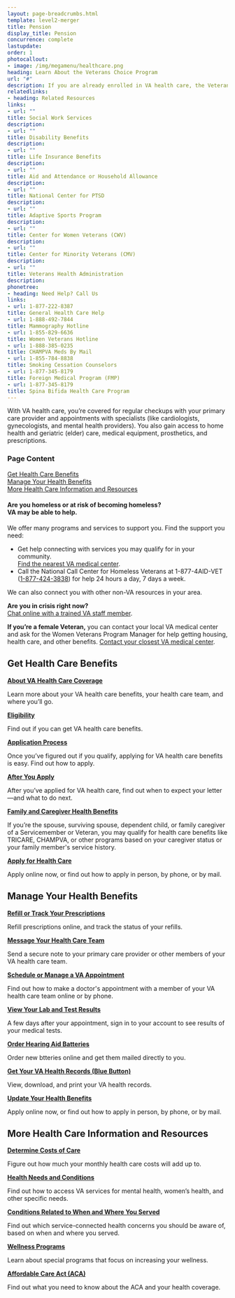 ```yaml
---
layout: page-breadcrumbs.html
template: level2-merger
title: Pension
display_title: Pension
concurrence: complete
lastupdate:
order: 1
photocallout:
- image: /img/megamenu/healthcare.png
heading: Learn About the Veterans Choice Program
url: "#"
description: If you are already enrolled in VA health care, the Veterans Choice Program allows you to receive health care within your community.
relatedlinks:
- heading: Related Resources
links:
- url: ""
title: Social Work Services
description:
- url: ""
title: Disability Benefits
description:
- url: ""
title: Life Insurance Benefits
description:
- url: ""
title: Aid and Attendance or Household Allowance
description:
- url: ""
title: National Center for PTSD
description:
- url: ""
title: Adaptive Sports Program
description:
- url: ""
title: Center for Women Veterans (CWV)
description:
- url: ""
title: Center for Minority Veterans (CMV)
description:
- url: ""
title: Veterans Health Administration
description:
phonetree:
- heading: Need Help? Call Us
links:
- url: 1-877-222-8387
title: General Health Care Help
- url: 1-888-492-7844
title: Mammography Hotline
- url: 1-855-829-6636
title: Women Veterans Hotline
- url: 1-888-385-0235
title: CHAMPVA Meds By Mail
- url: 1-855-784-8838
title: Smoking Cessation Counselors
- url: 1-877-345-8179
title: Foreign Medical Program (FMP)
- url: 1-877-345-8179
title: Spina Bifida Health Care Program
---
```


<p class="va-introtext">
With VA health care, you’re covered for regular checkups with your primary care provider and appointments with specialists (like cardiologists, gynecologists, and mental health providers). You also gain access to home health and geriatric (elder) care, medical equipment, prosthetics, and prescriptions.
</p>

<h3 class="highlight">Page Content</h3>

[Get Health Care Benefits](#get)<br>
[Manage Your Health Benefits](#manage)<br>
[More Health Care Information and Resources](#more)<br>

<div class="usa-alert usa-alert-warning">
<div class="usa-alert-body">
<h4 class="usa-alert-title">Are you homeless or at risk of becoming homeless?<br><a id="crisis-expander-link">VA may be able to help</a>.</h4>
<div id="crisis-expander-content" class="expander-content expander-content-closed">
<div class="expander-content-inner usa-alert-text">
<p>We offer many programs and services to support you. Find the support you need: </p>
<ul>
<li>Get help connecting with services you may qualify for in your community. <br>
<a href="/facilities/">Find the nearest VA medical center</a>.</li>
<li>Call the National Call Center for Homeless Veterans at 1-877-4AID-VET (<a href="tel:+18774243838">1-877-424-3838</a>) for help 24 hours a day, 7 days a week.</li>
</ul>
<p>We can also connect you with other non-VA resources in your area.</p>
<p><b>Are you in crisis right now?</b> <br>
<a href="https://www.veteranscrisisline.net/ChatTermsOfService.aspx?account=Homeless%20Veterans%20Chat">Chat online with a trained VA staff member</a>.</p>
<p><b>If you’re a female Veteran,</b> you can contact your local VA medical center and ask for the Women Veterans Program Manager for help getting housing, health care, and other benefits. <a href="/facilities/">Contact your closest VA medical center</a>.</p>
</div>
</div>
</div>
</div>

<script type="text/javascript">

// Toggle the expandable crisis info
document.getElementById('crisis-expander-link')
.addEventListener('click', function () {
document.getElementById('crisis-expander-content').classList.toggle('expander-content-closed');
});
</script>

<section id="get" class="merger-majorlinks">

<h2 class="highlight">Get Health Care Benefits</h2>

<div class="link">
<a href="#"><b>About VA Health Care Coverage</b></a>
<p>Learn more about your VA health care benefits, your health care team, and where you’ll go.</p>
</div>

<div class="link">
<a href="#"><b>Eligibility</b></a>
<p>Find out if you can get VA health care benefits.
</div>

<div class="link">
<a href="#"><b>Application Process</b></a>
<p>Once you’ve figured out if you qualify, applying for VA  health care benefits is easy. Find out how to apply.</p>
</div>

<div class="link">
<a href="#"><b>After You Apply</b></a>
<p>After you’ve applied for VA health care, find out when to expect your letter—and what to do next.</p>
</div>

<div class="link">
<a href="#"><b>Family and Caregiver Health Benefits</b></a>
<p>If you’re the spouse, surviving spouse, dependent child, or family caregiver of a Servicemember or Veteran, you may qualify for health care benefits like TRICARE, CHAMPVA, or other programs based on your caregiver status or your family member's service history.</p>
</div>

<div class="link">
<a href="#"><b>Apply for Health Care</b></a>
<p>Apply online now, or find out how to apply in person, by phone, or by mail.</p>
</div>

</section>

<section id="manage" class="merger-majorlinks">

<h2 class='highlight'>Manage Your Health Benefits</h2>

<div class="link">
<a href="#"><b>Refill or Track Your Prescriptions</b></a>
<p>Refill prescriptions online, and track the status of your refills.</p>
</div>

<div class="link">
<a href="#"><b>Message Your Health Care Team</b></a>
<p>Send a secure note to your primary care provider or other members of your VA health care team.</p>
</div>

<div class="link">
<a href="#"><b>Schedule or Manage a VA Appointment</b></a>
<p>Find out how to make a doctor's appointment with a member of your VA health care team online or by phone.</p>
</div>

<div class="link">
<a href="#"><b>View Your Lab and Test Results</b></a>
<p>A few days after your appointment, sign in to your account to see results of your medical tests.</p>
</div>

<div class="link">
<a href="#"><b>Order Hearing Aid Batteries</b></a>
<p>Order new btteries online and get them mailed directly to you.</p>
</div>

<div class="link">
<a href="#"><b>Get Your VA Health Records (Blue Button)</b></a>
<p>View, download, and print your VA health records.</p>
</div>

<div class="link">
<a href="#"><b>Update Your Health Benefits</b></a>
<p>Apply online now, or find out how to apply in person, by phone, or by mail.</p>
</div>

</section>

<section id="more" class="merger-majorlinks">

<h2 class='highlight'>More Health Care Information and Resources</h2>

<div class="link">
<a href="#"><b>Determine Costs of Care</b></a>
<p>Figure out how much your monthly health care costs will add up to.</p>
</div>

<div class="link">
<a href="#"><b>Health Needs and Conditions</b></a>
<p>Find out how to access VA services for mental health, women’s health, and other specific needs.</p>
</div>

<div class="link">
<a href="#"><b>Conditions Related to When and Where You Served</b></a>
<p>Find out which service-connected health concerns you should be aware of, based on when and where you served.</p>
</div>

<div class="link">
<a href="#"><b>Wellness Programs</b></a>
<p>Learn about special programs that focus on increasing your wellness.</p>
</div>

<div class="link">
<a href="#"><b>Affordable Care Act (ACA)</b></a>
<p>Find out what you need to know about the ACA and your health coverage.</p>
</div>

</section>
